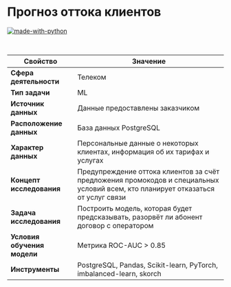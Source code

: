 # Прогноз оттока клиентов

[![made-with-python](https://img.shields.io/badge/Made%20with-Python-1f425f.svg)](https://www.python.org/)

<br>

Свойство | Значение
-|-
**Сфера деятельности** | Телеком
**Тип задачи** | ML
**Источник данных** | Данные предоставлены заказчиком
**Расположение данных** | База данных PostgreSQL
**Характер данных** | Персональные данные о некоторых клиентах, информация об их тарифах и услугах
**Концепт исследования** | Предупреждение оттока клиентов за счёт предложения промокодов и специальных условий всем, кто планирует отказаться от услуг связи
**Задача исследования** | Построить модель, которая будет предсказывать, разорвёт ли абонент договор с оператором
**Условия обучения модели** | Метрика ROC-AUC > 0.85
**Инструменты** | PostgreSQL, Pandas, Scikit-learn, PyTorch, imbalanced-learn, skorch